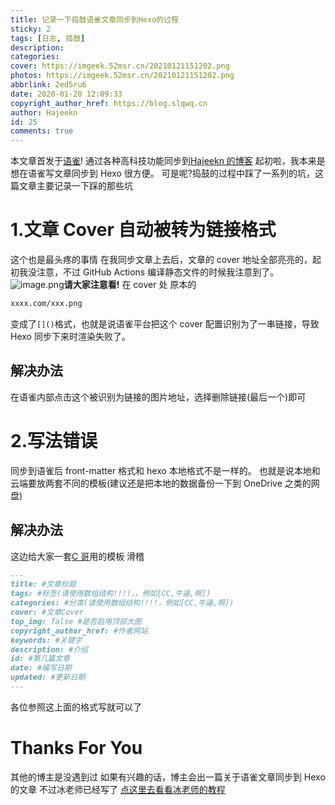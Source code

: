 ```yaml
---
title: 记录一下捣鼓语雀文章同步到Hexo的过程
sticky: 2
tags: [日志, 捣鼓]
description:
categories:
cover: https://imgeek.52msr.cn/20210121151202.png
photos: https://imgeek.52msr.cn/20210121151202.png
abbrlink: 2ed5ru6
date: 2020-01-20 12:09:33
copyright_author_href: https://blog.slqwq.cn
author: Hajeekn
id: 25
comments: true
---
```


本文章首发于[语雀](https://www.yuque.com/ladjeek/ygg4q6)!
通过各种高科技功能同步到[Hajeekn 的博客](https://blog.slqwq.cn)
起初啦，我本来是想在语雀写文章同步到 Hexo 很方便。
可是呢?捣鼓的过程中踩了一系列的坑，这篇文章主要记录一下踩的那些坑

# 1.文章 Cover 自动被转为链接格式

这个也是最头疼的事情
在我同步文章上去后，文章的 cover 地址全部亮亮的，起初我没注意，不过 GitHub Actions 编译静态文件的时候我注意到了。
![image.png](https://cdn.nlark.com/yuque/0/2021/png/12488964/1611116028792-8d1892e2-87b3-402f-a417-8b8d94476b44.png#align=left&display=inline&height=270&margin=%5Bobject%20Object%5D&name=image.png&originHeight=540&originWidth=1059&size=61678&status=done&style=none&width=529.5)**请大家注意看!**
在 cover 处
原本的

```bash
xxxx.com/xxx.png
```

变成了`[]()`格式，也就是说语雀平台把这个 cover 配置识别为了一串链接，导致 Hexo 同步下来时渲染失败了。

## 解决办法

在语雀内部点击这个被识别为链接的图片地址，选择删除链接(最后一个)即可

# 2.写法错误

同步到语雀后 front-matter 格式和 hexo 本地格式不是一样的。
也就是说本地和云端要放两套不同的模板(建议还是把本地的数据备份一下到 OneDrive 之类的网盘)

## 解决办法

这边给大家一套[C 哥](blog.ccknbc.cc)用的模板
滑稽

```markdown
---
title: #文章标题
tags: #标签(请使用数组结构!!!!，，例如[CC,牛逼,啊])
categories: #分类(请使用数组结构!!!!，例如[CC,牛逼,啊])
cover: #文章Cover
top_img: false #是否启用顶部大图
copyright_author_href: #作者网站
keywords: #关键字
description: #介绍
id: #第几篇文章
date: #编写日期
updated: #更新日期
---
```

各位参照这上面的格式写就可以了

# Thanks For You

其他的博主是没遇到过
如果有兴趣的话，博主会出一篇关于语雀文章同步到 Hexo 的文章
不过冰老师已经写了
<a class="button--red" target="_blank" rel="noopener" href="https://zfe.space/post/554e.html">点这里去看看冰老师的教程</a>
